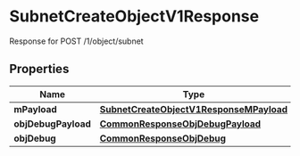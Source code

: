 

# SubnetCreateObjectV1Response

Response for POST /1/object/subnet

## Properties

| Name | Type | Description | Notes |
|------------ | ------------- | ------------- | -------------|
|**mPayload** | [**SubnetCreateObjectV1ResponseMPayload**](SubnetCreateObjectV1ResponseMPayload.md) |  |  |
|**objDebugPayload** | [**CommonResponseObjDebugPayload**](CommonResponseObjDebugPayload.md) |  |  [optional] |
|**objDebug** | [**CommonResponseObjDebug**](CommonResponseObjDebug.md) |  |  [optional] |



